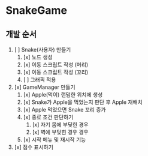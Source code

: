# SnakeGame
## 개발 순서
1. [ ] Snake(사용자) 만들기
   1. [x] 노드 생성
   2. [x] 이동 스크립트 작성 (머리)
   3. [x] 이동 스크립트 작성 (꼬리)
   4. [ ] 그래픽 적용
2. [x] GameManager 만들기
   1. [x] Apple(먹이) 랜덤한 위치에 생성
   2. [x] Snake가 Apple을 먹었는지 판단 후 Apple 재배치
   3. [x] Apple 먹었으면 Snake 꼬리 증가
   4. [x] 종료 조건 판단하기
      1. [x] 자기 몸에 부딪힌 경우
      2. [x] 벽에 부딪힌 경우 경우
   5. [x] 시작 메뉴 및 재시작 기능
3. [x] 점수 표시하기